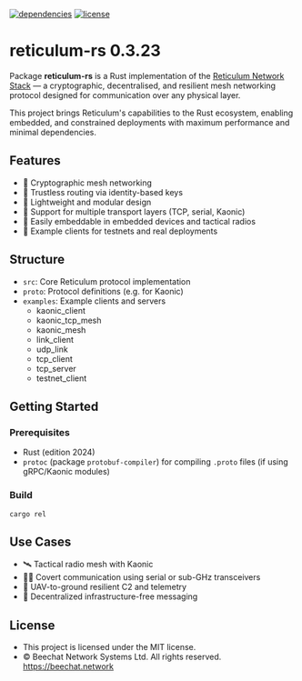 [![dependencies](https://deps.rs/repo/github/pepa65/reticulum-rs/status.svg)](https://deps.rs/repo/github/pepa65/reticulum-rs)
[![license](https://img.shields.io/badge/License-MIT-blue.svg)](https://github.com/pepa65/reticulum-rs/blob/main/LICENSE)

# reticulum-rs 0.3.23
Package **reticulum-rs** is a Rust implementation of the [Reticulum Network Stack](https://reticulum.network/)
— a cryptographic, decentralised, and resilient mesh networking protocol designed for communication over any physical layer.

This project brings Reticulum's capabilities to the Rust ecosystem, enabling embedded,
and constrained deployments with maximum performance and minimal dependencies.

## Features
* 📡 Cryptographic mesh networking
* 🔐 Trustless routing via identity-based keys
* 📁 Lightweight and modular design
* 🧱 Support for multiple transport layers (TCP, serial, Kaonic)
* 🔌 Easily embeddable in embedded devices and tactical radios
* 🧪 Example clients for testnets and real deployments

## Structure
* `src`: Core Reticulum protocol implementation
* `proto`: Protocol definitions (e.g. for Kaonic)
* `examples`: Example clients and servers
  - kaonic_client
  - kaonic_tcp_mesh
  - kaonic_mesh
  - link_client
  - udp_link
  - tcp_client
  - tcp_server
  - testnet_client

## Getting Started
### Prerequisites
* Rust (edition 2024)
* `protoc` (package `protobuf-compiler`) for compiling `.proto` files (if using gRPC/Kaonic modules)

### Build
`cargo rel`

## Use Cases
* 🛰 Tactical radio mesh with Kaonic
* 🕵️‍♂️ Covert communication using serial or sub-GHz transceivers
* 🚁 UAV-to-ground resilient C2 and telemetry
* 🧱 Decentralized infrastructure-free messaging

## License
* This project is licensed under the MIT license.
* © Beechat Network Systems Ltd. All rights reserved. https://beechat.network
